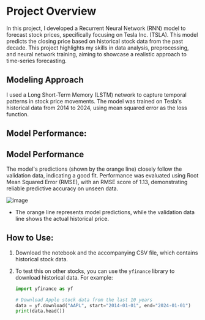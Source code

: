 # __Project Overview__

In this project, I developed a Recurrent Neural Network (RNN) model to forecast stock prices, specifically focusing on Tesla Inc. (TSLA). This model predicts the closing price based on historical stock data from the past decade. This project highlights my skills in data analysis, preprocessing, and neural network training, aiming to showcase a realistic approach to time-series forecasting.

## __Modeling Approach__
I used a Long Short-Term Memory (LSTM) network to capture temporal patterns in stock price movements. The model was trained on Tesla's historical data from 2014 to 2024, using mean squared error as the loss function. 


## __Model Performance:__

## Model Performance
The model's predictions (shown by the orange line) closely follow the validation data, indicating a good fit. Performance was evaluated using Root Mean Squared Error (RMSE), with an RMSE score of 1.13, demonstrating reliable predictive accuracy on unseen data.


![image](https://github.com/user-attachments/assets/6fd62206-524a-4dbd-8dff-e3c98c49c0d3)

- The orange line represents model predictions, while the validation data line shows the actual historical price.

## __How to Use:__
1. Download the notebook and the accompanying CSV file, which contains historical stock data.
2. To test this on other stocks, you can use the `yfinance` library to download historical data. For example:

   ```python
   import yfinance as yf

   # Download Apple stock data from the last 10 years
   data = yf.download("AAPL", start="2014-01-01", end="2024-01-01")
   print(data.head())









